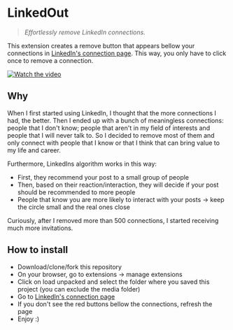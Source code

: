 # LinkedOut

> *Effortlessly remove LinkedIn connections.*

This extension creates a remove button that appears bellow your connections in [LinkedIn's connection page](https://www.linkedin.com/mynetwork/invite-connect/connections/). This way, you only have to click once to remove a connection.

[![Watch the video](https://garzuze.com/assets/thumbnail.png)](https://garzuze.com/assets/demo.mp4)


## Why
When I first started using LinkedIn, I thought that the more connections I had, the better. Then I ended up with a bunch of meaningless connections: people that I don't know; people that aren't in my field of interests and people that I will never talk to. So I decided to remove most of them and only connect with people that I know or that I think that can bring value to my life and career.

Furthermore, LinkedIns algorithm works in this way: 

- First, they recommend your post to a small group of people
- Then, based on their reaction/interaction, they will decide if your post should be recommended to more people
- People that know you are more likely to interact with your posts -> keep the circle small and the real ones close

Curiously, after I removed more than 500 connections, I started receiving much more invitations.

## How to install
- Download/clone/fork this repository
- On your browser, go to extensions -> manage extensions
- Click on load unpacked and select the folder where you saved this project (you can exclude the media folder)
- Go to [LinkedIn's connection page](https://www.linkedin.com/mynetwork/invite-connect/connections/)
- If you don't see the red buttons bellow the connections, refresh the page
- Enjoy :)
